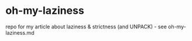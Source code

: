 oh-my-laziness
==============

repo for my article about laziness &amp; strictness (and UNPACK) - see oh-my-laziness.md
